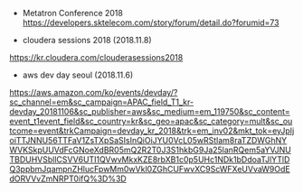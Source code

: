 * Metatron Conference 2018 </br>
https://developers.sktelecom.com/story/forum/detail.do?forumid=73 </br>

* cloudera sessions 2018 (2018.11.8)</br>

https://kr.cloudera.com/clouderasessions2018

* aws dev day seoul (2018.11.6) </br>

https://aws.amazon.com/ko/events/devday/?sc_channel=em&sc_campaign=APAC_field_T1_kr-devday_20181106&sc_publisher=aws&sc_medium=em_119750&sc_content=event_t1event_field&sc_country=kr&sc_geo=apac&sc_category=mult&sc_outcome=event&trkCampaign=devday_kr_2018&trk=em_inv02&mkt_tok=eyJpIjoiTTJNNU56TTFaV1ZsTXpSaSIsInQiOiJYU0VcL05wRStlam8raTZDWGhNYWVKSkpUUVdFcGNoeXdBR05mQ2R2T0J3S1hkbG9Ja25lanRQem5aYVJNUTBDUHVSbllCSVV6UTI1QVwvMkxKZE8rbXB1c0p5UHc1NDk1bDdoaTJlYTlDQ3ppbmJqampnZHlucFpwMm0wVkl0ZGhCUFwvXC9ScWFXeUVvaW9OdEdORVVvZmNRPT0ifQ%3D%3D </br>
